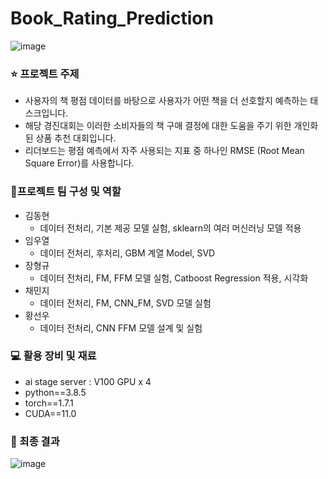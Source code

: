 # Book_Rating_Prediction

![image](https://github.com/chaemj97/Book_Rating_Prediction/assets/97591103/bd700fd4-9f43-4e20-a712-f35dd5b60e76)

### ⭐️ 프로젝트 주제
- 사용자의 책 평점 데이터를 바탕으로 사용자가 어떤 책을 더 선호할지 예측하는 태스크입니다.
- 해당 경진대회는 이러한 소비자들의 책 구매 결정에 대한 도움을 주기 위한 개인화된 상품 추천 대회입니다.
- 리더보드는 평점 예측에서 자주 사용되는 지표 중 하나인 RMSE (Root Mean Square Error)를 사용합니다.

### 🤝프로젝트 팀 구성 및 역할
- 김동현
  - 데이터 전처리, 기본 제공 모델 실험, sklearn의 여러 머신러닝 모델 적용
- 임우열
  - 데이터 전처리, 후처리, GBM 계열 Model, SVD
- 장형규
  - 데이터 전처리, FM, FFM 모델 실험, Catboost Regression 적용, 시각화
- 채민지
  - 데이터 전처리, FM, CNN_FM, SVD 모델 실험 
- 황선우
  - 데이터 전처리, CNN FFM 모델 설계 및 실험

### 💻 활용 장비 및 재료
- ai stage server : V100 GPU x 4
- python==3.8.5
- torch==1.7.1
- CUDA==11.0
  
### 🥇 최종 결과
![image](https://github.com/chaemj97/Book_Rating_Prediction/assets/97591103/aeded38a-2083-49b1-8811-848720eee574)
